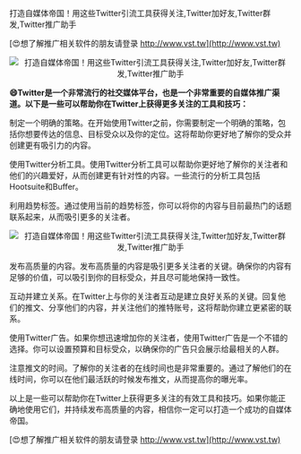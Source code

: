 打造自媒体帝国！用这些Twitter引流工具获得关注,Twitter加好友,Twitter群发,Twitter推广助手

[😍想了解推广相关软件的朋友请登录 http://www.vst.tw](http://www.vst.tw)

 <center><img src="https://vst.tw/MP4/tuiguang/png/7.png" alt="打造自媒体帝国！用这些Twitter引流工具获得关注,Twitter加好友,Twitter群发,Twitter推广助手"></center>

**😄Twitter是一个非常流行的社交媒体平台，也是一个非常重要的自媒体推广渠道。以下是一些可以帮助你在Twitter上获得更多关注的工具和技巧：**

制定一个明确的策略。在开始使用Twitter之前，你需要制定一个明确的策略，包括你想要传达的信息、目标受众以及你的定位。这将帮助你更好地了解你的受众并创建更有吸引力的内容。

使用Twitter分析工具。使用Twitter分析工具可以帮助你更好地了解你的关注者和他们的兴趣爱好，从而创建更有针对性的内容。一些流行的分析工具包括Hootsuite和Buffer。

利用趋势标签。通过使用当前的趋势标签，你可以将你的内容与目前最热门的话题联系起来，从而吸引更多的关注者。

 <center><img src="https://vst.tw/MP4/tuiguang/png/8.png" alt="打造自媒体帝国！用这些Twitter引流工具获得关注,Twitter加好友,Twitter群发,Twitter推广助手"></center>

发布高质量的内容。发布高质量的内容是吸引更多关注者的关键。确保你的内容有足够的价值，可以吸引到你的目标受众，并且尽可能地保持一致性。

互动并建立关系。在Twitter上与你的关注者互动是建立良好关系的关键。回复他们的推文、分享他们的内容，并关注他们的推特账号，这将帮助你建立更紧密的联系。

使用Twitter广告。如果你想迅速增加你的关注者，使用Twitter广告是一个不错的选择。你可以设置预算和目标受众，以确保你的广告只会展示给最相关的人群。

注意推文的时间。了解你的关注者的在线时间也是非常重要的。通过了解他们的在线时间，你可以在他们最活跃的时候发布推文，从而提高你的曝光率。

以上是一些可以帮助你在Twitter上获得更多关注的有效工具和技巧。如果你能正确地使用它们，并持续发布高质量的内容，相信你一定可以打造一个成功的自媒体帝国。

[😍想了解推广相关软件的朋友请登录 http://www.vst.tw](http://www.vst.tw)



